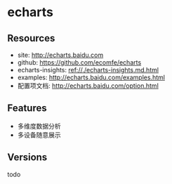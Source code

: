 # echarts

## Resources

* site: <http://echarts.baidu.com>
* github: <https://github.com/ecomfe/echarts>
* echarts-insights: <ref://./echarts-insights.md.html> 
* examples: <http://echarts.baidu.com/examples.html>
* 配置项文档: <http://echarts.baidu.com/option.html>

## Features

* 多维度数据分析
* 多设备随意展示

## Versions

todo


